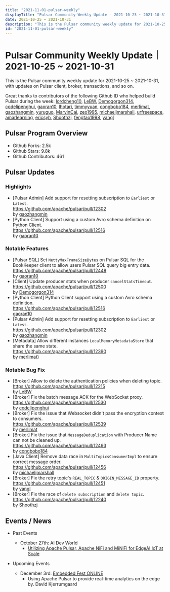 ```yaml
---
title: "2021-11-01-pulsar-weekly"
displayTitle: "Pulsar Community Weekly Update - 2021-10-25 ~ 2021-10-31"
date: 2021-10-25 ~ 2021-10-31
description: "This is the Pulsar community weekly update for 2021-10-25 ~ 2021-10-31, with updates on Pulsar client, broker, transactions, and so on."
id: "2021-11-01-pulsar-weekly"
---
```


# Pulsar Community Weekly Update｜ 2021-10-25 ~ 2021-10-31

This is the Pulsar community weekly update for 2021-10-25 ~ 2021-10-31, with updates on Pulsar client, broker, transactions, and so on.

Great thanks to contributors of the following Github ID who helped build Pulsar during the week:
[lordcheng10](https://github.com/lordcheng10), [LeBW](https://github.com/LeBW), [Demogorgon314](https://github.com/Demogorgon314), [codelipenghui](https://github.com/codelipenghui), [gaoran10](https://github.com/gaoran10), [lhotari](https://github.com/lhotari), [timmyyuan](https://github.com/timmyyuan), [congbobo184](https://github.com/congbobo184), [merlimat](https://github.com/merlimat), [gaozhangmin](https://github.com/gaozhangmin), [yuruguo](https://github.com/yuruguo), [MarvinCai](https://github.com/MarvinCai), [zeo1995](https://github.com/zeo1995), [michaeljmarshall](https://github.com/michaeljmarshall), [urfreespace](https://github.com/urfreespace), [amarlearning](https://github.com/amarlearning), [ericsyh](https://github.com/ericsyh), [Shoothzj](https://github.com/Shoothzj), [fengtao1998](https://github.com/fengtao1998), [yangl](https://github.com/yangl)

## Pulsar Program Overview
- Github Forks: 2.5k
- Github Stars: 9.8k
- Github Contributors: 461

## Pulsar Updates

### Highlights
 
- [Pulsar Admin] Add support for resetting subscription to `Earliest` or `Latest`.
<br>https://github.com/apache/pulsar/pull/12302 
<br>by [gaozhangmin](https://github.com/gaozhangmin)
- [Python Client] Support using a custom Avro schema definition on Python Client.
<br>https://github.com/apache/pulsar/pull/12516 
<br>by [gaoran10](https://github.com/gaoran10)

### Notable Features
- [Pulsar SQL] Set `NettyMaxFrameSizeBytes` on Pulsar SQL for the BookKeeper client to allow users Pulsar SQL query big entry data.
<br>https://github.com/apache/pulsar/pull/12448 
<br>by [gaoran10](https://github.com/gaoran10)
- [Client] Update producer stats when producer `cancelStatsTimeout`.<br>https://github.com/apache/pulsar/pull/12500
<br>by [Demogorgon314](https://github.com/Demogorgon314)
- [Python Client]  Python Client support using a custom Avro schema definition.
<br>https://github.com/apache/pulsar/pull/12516 
<br>[gaoran10](https://github.com/gaoran10)
- [Pulsar Admin] Add support for resetting subscription to `Earliest` or `Latest`.
<br>https://github.com/apache/pulsar/pull/12302 
<br>by [gaozhangmin](https://github.com/gaozhangmin)
- [Metadata] Allow different instances `LocalMemoryMetadataStore` that share the same state.
<br>https://github.com/apache/pulsar/pull/12390 
<br>by [merlimat](https://github.com/merlimat))
### Notable Bug Fix
- [Broker] Allow to delete the authentication policies when deleting topic.<br>https://github.com/apache/pulsar/pull/12215
<br>by [LeBW](https://github.co`m/LeBW)
- [Broker] Fix the batch message ACK for the WebSocket proxy.<br>https://github.com/apache/pulsar/pull/12530 
<br>by [codelipenghui](https://github.com/codelipenghui)
- [Broker] Fix the issue that Websocket didn't pass the encryption context to consumers.
<br>https://github.com/apache/pulsar/pull/12539 
<br>by [merlimat](https://github.com/merlimat)
- [Broker] Fix the issue that `MessageDeduplication` with Producer Name can not be cleaned up.
<br>https://github.com/apache/pulsar/pull/12493 
<br>by [congbobo184](https://github.com/congbobo184)
- [Java Client] Remove data race in `MultiTopicsConsumerImpl` to ensure correct message order.
<br>https://github.com/apache/pulsar/pull/12456 
<br>by [michaeljmarshall](https://github.com/michaeljmarshall)
- [Broker] Fix the retry topic's `REAL_TOPIC` & `ORIGIN_MESSAGE_ID` property.
<br>https://github.com/apache/pulsar/pull/12451 
<br>by [yangl](https://github.com/yangl)
- [Broker] Fix the race of `delete subscription` and `delete topic`.
<br>https://github.com/apache/pulsar/pull/12240 
<br>by [Shoothzj](https://github.com/Shoothzj)


## Events / News
- Past Events
   - October 27th: AI Dev World
     - [Utilizing Apache Pulsar, Apache NiFi and MiNiFi for EdgeAI IoT at Scale](https://www.youtube.com/watch?v=7hSGHzEIIns&t=120s)
  
- Upcoming Events
    - December 3rd: [Embedded Fest ONLINE](https://embeddedfest.com/)
        - Using Apache Pulsar to provide real-time analytics on the edge by. David Kjerrumgaard
